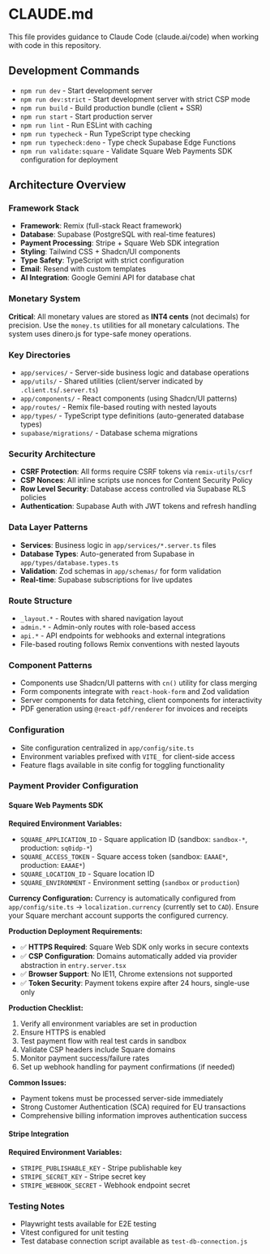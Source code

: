 # CLAUDE.md

This file provides guidance to Claude Code (claude.ai/code) when working with code in this repository.

## Development Commands

- `npm run dev` - Start development server
- `npm run dev:strict` - Start development server with strict CSP mode
- `npm run build` - Build production bundle (client + SSR)
- `npm run start` - Start production server
- `npm run lint` - Run ESLint with caching
- `npm run typecheck` - Run TypeScript type checking
- `npm run typecheck:deno` - Type check Supabase Edge Functions
- `npm run validate:square` - Validate Square Web Payments SDK configuration for deployment

## Architecture Overview

### Framework Stack
- **Framework**: Remix (full-stack React framework)
- **Database**: Supabase (PostgreSQL with real-time features)
- **Payment Processing**: Stripe + Square Web SDK integration
- **Styling**: Tailwind CSS + Shadcn/UI components
- **Type Safety**: TypeScript with strict configuration
- **Email**: Resend with custom templates
- **AI Integration**: Google Gemini API for database chat

### Monetary System
**Critical**: All monetary values are stored as **INT4 cents** (not decimals) for precision. Use the `money.ts` utilities for all monetary calculations. The system uses dinero.js for type-safe money operations.

### Key Directories
- `app/services/` - Server-side business logic and database operations
- `app/utils/` - Shared utilities (client/server indicated by `.client.ts`/`.server.ts`)
- `app/components/` - React components (using Shadcn/UI patterns)
- `app/routes/` - Remix file-based routing with nested layouts
- `app/types/` - TypeScript type definitions (auto-generated database types)
- `supabase/migrations/` - Database schema migrations

### Security Architecture
- **CSRF Protection**: All forms require CSRF tokens via `remix-utils/csrf`
- **CSP Nonces**: All inline scripts use nonces for Content Security Policy
- **Row Level Security**: Database access controlled via Supabase RLS policies
- **Authentication**: Supabase Auth with JWT tokens and refresh handling

### Data Layer Patterns
- **Services**: Business logic in `app/services/*.server.ts` files
- **Database Types**: Auto-generated from Supabase in `app/types/database.types.ts`
- **Validation**: Zod schemas in `app/schemas/` for form validation
- **Real-time**: Supabase subscriptions for live updates

### Route Structure
- `_layout.*` - Routes with shared navigation layout
- `admin.*` - Admin-only routes with role-based access
- `api.*` - API endpoints for webhooks and external integrations
- File-based routing follows Remix conventions with nested layouts

### Component Patterns
- Components use Shadcn/UI patterns with `cn()` utility for class merging
- Form components integrate with `react-hook-form` and Zod validation
- Server components for data fetching, client components for interactivity
- PDF generation using `@react-pdf/renderer` for invoices and receipts

### Configuration
- Site configuration centralized in `app/config/site.ts`
- Environment variables prefixed with `VITE_` for client-side access
- Feature flags available in site config for toggling functionality

### Payment Provider Configuration

#### Square Web Payments SDK
**Required Environment Variables:**
- `SQUARE_APPLICATION_ID` - Square application ID (sandbox: `sandbox-*`, production: `sq0idp-*`)
- `SQUARE_ACCESS_TOKEN` - Square access token (sandbox: `EAAAE*`, production: `EAAAE*`)
- `SQUARE_LOCATION_ID` - Square location ID 
- `SQUARE_ENVIRONMENT` - Environment setting (`sandbox` or `production`)

**Currency Configuration:**
Currency is automatically configured from `app/config/site.ts` → `localization.currency` (currently set to `CAD`). Ensure your Square merchant account supports the configured currency.

**Production Deployment Requirements:**
- ✅ **HTTPS Required**: Square Web SDK only works in secure contexts
- ✅ **CSP Configuration**: Domains automatically added via provider abstraction in `entry.server.tsx`
- ✅ **Browser Support**: No IE11, Chrome extensions not supported
- ✅ **Token Security**: Payment tokens expire after 24 hours, single-use only

**Production Checklist:**
1. Verify all environment variables are set in production
2. Ensure HTTPS is enabled
3. Test payment flow with real test cards in sandbox
4. Validate CSP headers include Square domains
5. Monitor payment success/failure rates
6. Set up webhook handling for payment confirmations (if needed)

**Common Issues:**
- Payment tokens must be processed server-side immediately
- Strong Customer Authentication (SCA) required for EU transactions
- Comprehensive billing information improves authentication success

#### Stripe Integration
**Required Environment Variables:**
- `STRIPE_PUBLISHABLE_KEY` - Stripe publishable key
- `STRIPE_SECRET_KEY` - Stripe secret key
- `STRIPE_WEBHOOK_SECRET` - Webhook endpoint secret

### Testing Notes
- Playwright tests available for E2E testing
- Vitest configured for unit testing
- Test database connection script available as `test-db-connection.js`